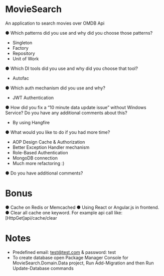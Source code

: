 # MovieSearch
An application to search movies over OMDB Api

● Which patterns did you use and why did you choose those patterns?
- Singleton
- Factory
- Repository
- Unit of Work

● Which DI tools did you use and why did you choose that tool?
- Autofac

● Which auth mechanism did you use and why?
- JWT Authentication

● How did you fix a “10 minute data update issue” without Windows Service?
Do you have any additional comments about this?
- By using Hangfire

● What would you like to do if you had more time?
- AOP Design Cache & Authorization
- Better Exception Handler mechanism
- Role-Based Authentication
- MongoDB connection
- Much more refactoring :)

● Do you have additional comments?

# Bonus
● Cache on Redis or Memcached
● Using React or Angular.js in frontend.
● Clear all cache one keyword. For example api call like: [HttpGet]api/cache/clear

# Notes
- Predefined email: test@test.com & password: test
- To create database open Package Manager Console for MovieSearch.Domain.Data project, Run Add-Migration and then Run Update-Database commands
